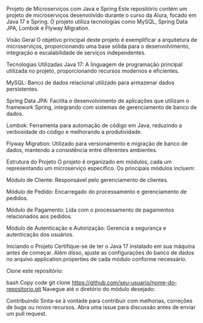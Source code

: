 
Projeto de Microserviços com Java e Spring
Este repositório contém um projeto de microserviços desenvolvido durante o curso da Alura, focado em Java 17 e Spring. O projeto utiliza tecnologias como MySQL, Spring Data JPA, Lombok e Flyway Migration.

Visão Geral
O objetivo principal deste projeto é exemplificar a arquitetura de microserviços, proporcionando uma base sólida para o desenvolvimento, integração e escalabilidade de serviços independentes.

Tecnologias Utilizadas
Java 17: A linguagem de programação principal utilizada no projeto, proporcionando recursos modernos e eficientes.

MySQL: Banco de dados relacional utilizado para armazenar dados persistentes.

Spring Data JPA: Facilita o desenvolvimento de aplicações que utilizam o framework Spring, integrando com sistemas de gerenciamento de banco de dados.

Lombok: Ferramenta para automação de código em Java, reduzindo a verbosidade do código e melhorando a produtividade.

Flyway Migration: Utilizado para versionamento e migração de banco de dados, mantendo a consistência entre diferentes ambientes.

Estrutura do Projeto
O projeto é organizado em módulos, cada um representando um microserviço específico. Os principais módulos incluem:

Módulo de Cliente: Responsável pelo gerenciamento de clientes.

Módulo de Pedido: Encarregado do processamento e gerenciamento de pedidos.

Módulo de Pagamento: Lida com o processamento de pagamentos relacionados aos pedidos.

Módulo de Autenticação e Autorização: Gerencia a segurança e autenticação dos usuários.

Iniciando o Projeto
Certifique-se de ter o Java 17 instalado em sua máquina antes de começar. Além disso, ajuste as configurações do banco de dados no arquivo application.properties de cada módulo conforme necessário.

Clone este repositório:

bash
Copy code
git clone https://github.com/seu-usuario/nome-do-repositorio.git
Navegue até o diretório do módulo desejado:

Contribuindo
Sinta-se à vontade para contribuir com melhorias, correções de bugs ou novos recursos. Abra uma issue para discussão antes de enviar um pull request.
